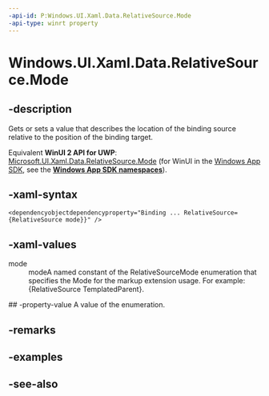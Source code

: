 ```yaml
---
-api-id: P:Windows.UI.Xaml.Data.RelativeSource.Mode
-api-type: winrt property
---
```


<!-- Property syntax
public Windows.UI.Xaml.Data.RelativeSourceMode Mode { get;  set; }
-->

# Windows.UI.Xaml.Data.RelativeSource.Mode

## -description
Gets or sets a value that describes the location of the binding source relative to the position of the binding target.

Equivalent **WinUI 2 API for UWP**: [Microsoft.UI.Xaml.Data.RelativeSource.Mode](/windows/winui/api/microsoft.ui.xaml.data.relativesource.mode) (for WinUI in the [Windows App SDK](/windows/apps/windows-app-sdk/), see the **[Windows App SDK namespaces](/windows/windows-app-sdk/api/winrt/)**).

## -xaml-syntax
```xaml
<dependencyobjectdependencyproperty="Binding ... RelativeSource={RelativeSource mode}}" />
```


## -xaml-values
<dl><dt>mode</dt><dd>modeA named constant of the RelativeSourceMode enumeration that specifies the Mode for the markup extension usage. For example: {RelativeSource TemplatedParent}.</dd>
</dl>
## -property-value
A value of the enumeration.

## -remarks

## -examples

## -see-also
